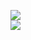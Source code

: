 [![](https://img.shields.io/badge/Made%20With-Github%20Spray-lightgrey.svg?style=for-the-badge&logo=github)](https://github.com/Annihil/github-spray#21341)  
[![](https://i.imgur.com/2DrTn0Z.gif)](https://github.com/Annihil/github-spray)